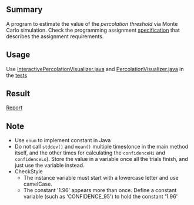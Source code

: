 ## Summary

A program to estimate the value of the _percolation threshold_ via Monte Carlo simulation. Check the programming assignment [specification](http://coursera.cs.princeton.edu/algs4/assignments/percolation.html) that describes the assignment requirements.

## Usage

Use [InteractivePercolationVisualizer.java](../../tests/percolation/InteractivePercolationVisualizer.java) and [PercolationVisualizer.java](../../tests/percolation/PercolationVisualizer.java) in the [tests](../../tests/percolation)

## Result

[Report](../../reports/percolation_output)

## Note

- Use `enum` to implement constant in Java
- Do not call `stddev()` and `mean()` multiple times(once in the main method itself, and the other times for calculating the `confidenceHi` and `confidenceLo`). Store the value in a variable once all the trials finish, and just use the variable instead.
- CheckStyle
  - The instance variable must start with a lowercase letter and use camelCase.
  - The constant '1.96' appears more than once. Define a constant variable (such as 'CONFIDENCE_95') to hold the constant '1.96'

